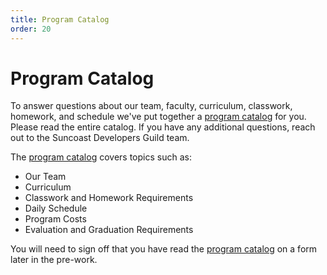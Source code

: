 ```yaml
---
title: Program Catalog
order: 20
---
```


# Program Catalog

To answer questions about our team, faculty, curriculum, classwork, homework,
and schedule we've put together a
[program catalog](https://suncoast.io/catalog.pdf) for you. Please read the
entire catalog. If you have any additional questions, reach out to the Suncoast
Developers Guild team.

The [program catalog](https://suncoast.io/catalog.pdf) covers topics such as:

- Our Team
- Curriculum
- Classwork and Homework Requirements
- Daily Schedule
- Program Costs
- Evaluation and Graduation Requirements

You will need to sign off that you have read the
[program catalog](https://suncoast.io/catalog.pdf) on a form later in the
pre-work.
